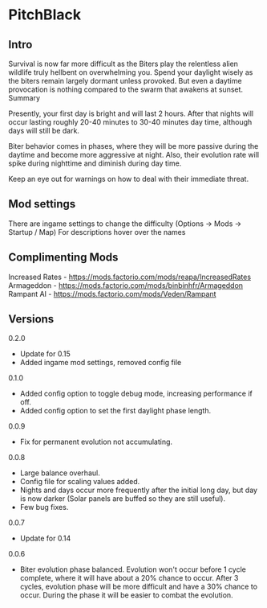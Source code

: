 PitchBlack
===========

Intro
---

Survival is now far more difficult as the Biters play the relentless alien wildlife truly hellbent on overwhelming you.
Spend your daylight wisely as the biters remain largely dormant unless provoked. But even a daytime provocation is nothing compared to the swarm that awakens at sunset.
Summary

Presently, your first day is bright and will last 2 hours. After that nights will occur lasting roughly 20-40 minutes to 30-40 minutes day time, although days will still be dark.

Biter behavior comes in phases, where they will be more passive during the daytime and become more aggressive at night. Also, their evolution rate will spike during nighttime and diminish during day time.

Keep an eye out for warnings on how to deal with their immediate threat.

Mod settings
---

There are ingame settings to change the difficulty (Options -> Mods -> Startup / Map)
For descriptions hover over the names

Complimenting Mods
---

Increased Rates - https://mods.factorio.com/mods/reapa/IncreasedRates
Armageddon - https://mods.factorio.com/mods/binbinhfr/Armageddon
Rampant AI - https://mods.factorio.com/mods/Veden/Rampant

Versions
---

0.2.0

 - Update for 0.15
 - Added ingame mod settings, removed config file

0.1.0
 - Added config option to toggle debug mode, increasing performance if off.
 - Added config option to set the first daylight phase length.

0.0.9
 - Fix for permanent evolution not accumulating.

0.0.8
 - Large balance overhaul.
 - Config file for scaling values added.
 - Nights and days occur more frequently after the initial long day, but day is now darker (Solar panels are buffed so they are still useful).
 - Few bug fixes.

0.0.7
 - Update for 0.14

0.0.6
 - Biter evolution phase balanced. Evolution won't occur before 1 cycle complete, where it will have about a 20% chance to occur. After 3 cycles, evolution phase will be more difficult and have a 30% chance to occur. During the phase it will be easier to combat the evolution.